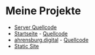 # Meine Projekte

* [Server Quellcode](https://github.com/thorstenkloehn/Server)
* [Startseite](http://webprogrammierung.org) - [Quellcode](https://github.com/thorstenkloehn/lernen)
* [ahrensburg.digital](https://ahrensburg.digital/) - [Quellcode](https://github.com/thorstenkloehn/ahrensburg-digital)
* [Static Site](https://github.com/thorstenkloehn/static)